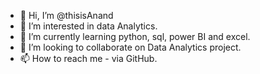 - 👋 Hi, I’m @thisisAnand
- 👀 I’m interested in data Analytics.
- 🌱 I’m currently learning python, sql, power BI and excel.
- 💞️ I’m looking to collaborate on Data Analytics project.
- 📫 How to reach me - via GitHub.


<!---
thisisAnand/thisisAnand is a ✨ special ✨ repository because its `README.md` (this file) appears on your GitHub profile.
You can click the Preview link to take a look at your changes.
--->
